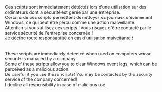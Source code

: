 Ces scripts sont immédiatement détéctés lors d'une utilisation sur des ordinateurs dont la sécurité est gérée par une entreprise.<br/>
Certains de ces scripts permettent de nettoyer les journaux d'évènement Windows, ce qui peut être perçu comme une action malveillante.<br/>
Attention si vous utilisez ces scripts ! Vous risquez d'être contacté par le service sécurité de l'entreprise concernée !<br/>
Je décline toute responsabilité en cas d'utilisation malveillante !<br/>
<br/><br/>
These scripts are immediately detected when used on computers whose security is managed by a company.<br/>
Some of these scripts allow you to clear Windows event logs, which can be perceived as a malicious action.<br/>
Be careful if you use these scripts! You may be contacted by the security service of the company concerned!<br/>
I decline all responsibility in case of malicious use.<br/>
<br/><br/>




